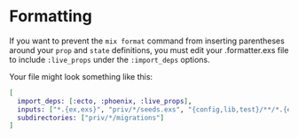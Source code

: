 # Formatting

If you want to prevent the `mix format`
command from inserting parentheses around
your `prop` and `state` definitions, you must edit your .formatter.exs file  to include `:live_props` under the `:import_deps` options.

Your file might look something like this:

```elixir
[
  import_deps: [:ecto, :phoenix, :live_props],
  inputs: ["*.{ex,exs}", "priv/*/seeds.exs", "{config,lib,test}/**/*.{ex,exs}"],
  subdirectories: ["priv/*/migrations"]
]
```

